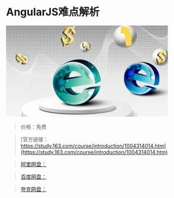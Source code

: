 # AngularJS难点解析

![img](../../../assets/study163/free/05CCD0AA6BD1E4972385D270C0C5C5D2.jpg)

> 价格：免费

> [官方链接：https://study.163.com/course/introduction/1004314014.htm](https://study.163.com/course/introduction/1004314014.htm)

> [阿里网盘：]()

> [百度网盘：]()

> [夸克网盘：]()
